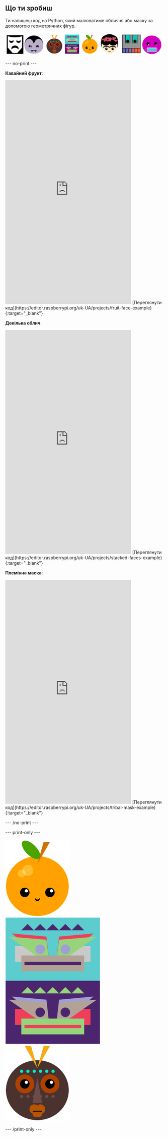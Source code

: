 ## Що ти зробиш

Ти напишеш код на Python, який малюватиме обличчя або маску за допомогою геометричних фігур.

![Приклади різних облич.](images/strip.png)

--- no-print ---

**Кавайний фрукт**:
<iframe src="https://editor.raspberrypi.org/uk-UA/embed/viewer/fruit-face-example" width="400" height="710" frameborder="0" marginwidth="0" marginheight="0" allowfullscreen>
</iframe>
[Переглянути код](https://editor.raspberrypi.org/uk-UA/projects/fruit-face-example){:target="_blank"}

**Декілька облич**:
<iframe src="https://editor.raspberrypi.org/uk-UA/embed/viewer/stacked-faces-example" width="400" height="710" frameborder="0" marginwidth="0" marginheight="0" allowfullscreen>
</iframe>
[Переглянути код](https://editor.raspberrypi.org/uk-UA/projects/stacked-faces-example){:target="_blank"}

**Племінна маска**:
<iframe src="https://editor.raspberrypi.org/uk-UA/embed/viewer/tribal-mask-example" width="400" height="710" frameborder="0" marginwidth="0" marginheight="0" allowfullscreen>
</iframe>
[Переглянути код](https://editor.raspberrypi.org/uk-UA/projects/tribal-mask-example){:target="_blank"}

--- /no-print ---

--- print-only ---

![Область виводу проєкту «Кавайний фрукт».](images/smile.png)
![Область виводу проєкту «Декілька облич».](images/stacked.png)
![Область виводу проєкту «Племінна маска».](images/tribal.png)

--- /print-only ---

